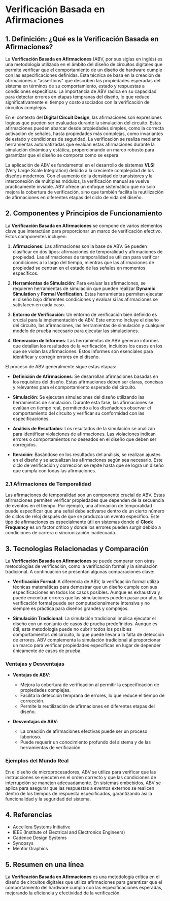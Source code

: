 # Verificación Basada en Afirmaciones

## 1. Definición: ¿Qué es la **Verificación Basada en Afirmaciones**?
La **Verificación Basada en Afirmaciones** (ABV, por sus siglas en inglés) es una metodología utilizada en el ámbito del diseño de circuitos digitales que permite verificar que el comportamiento de un diseño de hardware cumple con las especificaciones definidas. Esta técnica se basa en la creación de afirmaciones o "assertions" que describen las propiedades esperadas del sistema en términos de su comportamiento, estado y respuestas a condiciones específicas. La importancia de ABV radica en su capacidad para detectar errores en etapas tempranas del diseño, lo que reduce significativamente el tiempo y costo asociados con la verificación de circuitos complejos.

En el contexto del **Digital Circuit Design**, las afirmaciones son expresiones lógicas que pueden ser evaluadas durante la simulación del circuito. Estas afirmaciones pueden abarcar desde propiedades simples, como la correcta activación de señales, hasta propiedades más complejas, como invariantes de estado y condiciones de seguridad. La verificación se realiza mediante herramientas automatizadas que evalúan estas afirmaciones durante la simulación dinámica y estática, proporcionando un marco robusto para garantizar que el diseño se comporta como se espera.

La aplicación de ABV es fundamental en el desarrollo de sistemas **VLSI** (Very Large Scale Integration) debido a la creciente complejidad de los diseños modernos. Con el aumento de la densidad de transistores y la interconexión de múltiples módulos, la verificación manual se vuelve prácticamente inviable. ABV ofrece un enfoque sistemático que no solo mejora la cobertura de verificación, sino que también facilita la reutilización de afirmaciones en diferentes etapas del ciclo de vida del diseño.

## 2. Componentes y Principios de Funcionamiento
La **Verificación Basada en Afirmaciones** se compone de varios elementos clave que interactúan para proporcionar un marco de verificación efectivo. Estos componentes incluyen:

1. **Afirmaciones**: Las afirmaciones son la base de ABV. Se pueden clasificar en dos tipos: afirmaciones de temporalidad y afirmaciones de propiedad. Las afirmaciones de temporalidad se utilizan para verificar condiciones a lo largo del tiempo, mientras que las afirmaciones de propiedad se centran en el estado de las señales en momentos específicos.

2. **Herramientas de Simulación**: Para evaluar las afirmaciones, se requieren herramientas de simulación que pueden realizar **Dynamic Simulation** y **Formal Verification**. Estas herramientas permiten ejecutar el diseño bajo diferentes condiciones y evaluar si las afirmaciones se satisfacen en cada caso.

3. **Entorno de Verificación**: Un entorno de verificación bien definido es crucial para la implementación de ABV. Este entorno incluye el diseño del circuito, las afirmaciones, las herramientas de simulación y cualquier modelo de prueba necesario para ejecutar las simulaciones.

4. **Generación de Informes**: Las herramientas de ABV generan informes que detallan los resultados de la verificación, incluidos los casos en los que se violan las afirmaciones. Estos informes son esenciales para identificar y corregir errores en el diseño.

El proceso de ABV generalmente sigue estas etapas:

- **Definición de Afirmaciones**: Se desarrollan afirmaciones basadas en los requisitos del diseño. Estas afirmaciones deben ser claras, concisas y relevantes para el comportamiento esperado del circuito.

- **Simulación**: Se ejecutan simulaciones del diseño utilizando las herramientas de simulación. Durante esta fase, las afirmaciones se evalúan en tiempo real, permitiendo a los diseñadores observar el comportamiento del circuito y verificar su conformidad con las especificaciones.

- **Análisis de Resultados**: Los resultados de la simulación se analizan para identificar violaciones de afirmaciones. Las violaciones indican errores o comportamientos no deseados en el diseño que deben ser corregidos.

- **Iteración**: Basándose en los resultados del análisis, se realizan ajustes en el diseño y se actualizan las afirmaciones según sea necesario. Este ciclo de verificación y corrección se repite hasta que se logra un diseño que cumpla con todas las afirmaciones.

### 2.1 Afirmaciones de Temporalidad
Las afirmaciones de temporalidad son un componente crucial de ABV. Estas afirmaciones permiten verificar propiedades que dependen de la secuencia de eventos en el tiempo. Por ejemplo, una afirmación de temporalidad puede especificar que una señal debe activarse dentro de un cierto número de ciclos de reloj después de que se produzca un evento específico. Este tipo de afirmaciones es especialmente útil en sistemas donde el **Clock Frequency** es un factor crítico y donde los errores pueden surgir debido a condiciones de carrera o sincronización inadecuada.

## 3. Tecnologías Relacionadas y Comparación
La **Verificación Basada en Afirmaciones** se puede comparar con otras metodologías de verificación, como la verificación formal y la simulación tradicional. A continuación se presentan algunas comparaciones clave:

- **Verificación Formal**: A diferencia de ABV, la verificación formal utiliza técnicas matemáticas para demostrar que un diseño cumple con sus especificaciones en todos los casos posibles. Aunque es exhaustiva y puede encontrar errores que las simulaciones pueden pasar por alto, la verificación formal puede ser computacionalmente intensiva y no siempre es práctica para diseños grandes y complejos.

- **Simulación Tradicional**: La simulación tradicional implica ejecutar el diseño con un conjunto de casos de prueba predefinidos. Aunque es útil, esta metodología puede no cubrir todos los posibles comportamientos del circuito, lo que puede llevar a la falta de detección de errores. ABV complementa la simulación tradicional al proporcionar un marco para verificar propiedades específicas en lugar de depender únicamente de casos de prueba.

### Ventajas y Desventajas
- **Ventajas de ABV**:
  - Mejora la cobertura de verificación al permitir la especificación de propiedades complejas.
  - Facilita la detección temprana de errores, lo que reduce el tiempo de corrección.
  - Permite la reutilización de afirmaciones en diferentes etapas del diseño.

- **Desventajas de ABV**:
  - La creación de afirmaciones efectivas puede ser un proceso laborioso.
  - Puede requerir un conocimiento profundo del sistema y de las herramientas de verificación.

### Ejemplos del Mundo Real
En el diseño de microprocesadores, ABV se utiliza para verificar que las instrucciones se ejecuten en el orden correcto y que las condiciones de interrupción se manejen adecuadamente. En sistemas embebidos, ABV se aplica para asegurar que las respuestas a eventos externos se realicen dentro de los tiempos de respuesta especificados, garantizando así la funcionalidad y la seguridad del sistema.

## 4. Referencias
- Accellera Systems Initiative
- IEEE (Institute of Electrical and Electronics Engineers)
- Cadence Design Systems
- Synopsys
- Mentor Graphics

## 5. Resumen en una línea
La **Verificación Basada en Afirmaciones** es una metodología crítica en el diseño de circuitos digitales que utiliza afirmaciones para garantizar que el comportamiento del hardware cumpla con las especificaciones esperadas, mejorando la eficiencia y efectividad de la verificación.